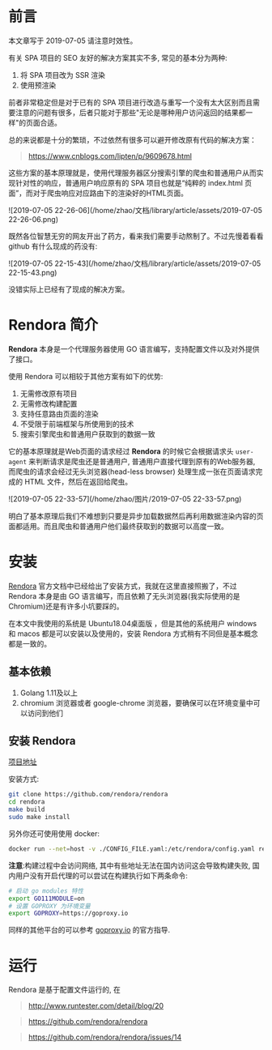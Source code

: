 # 前言

本文章写于 2019-07-05 请注意时效性。

有关 SPA 项目的 SEO 友好的解决方案其实不多, 常见的基本分为两种:

1. 将 SPA 项目改为 SSR 渲染
2. 使用预渲染

前者非常稳定但是对于已有的 SPA 项目进行改造与重写一个没有太大区别而且需要注意的问题有很多，后者只能对于那些"无论是哪种用户访问返回的结果都一样"的页面合适。

总的来说都是十分的繁琐，不过依然有很多可以避开修改原有代码的解决方案：

> https://www.cnblogs.com/lipten/p/9609678.html

这些方案的基本原理就是，使用代理服务器区分搜索引擎的爬虫和普通用户从而实现针对性的响应，普通用户响应原有的 SPA 项目也就是“纯粹的 index.html 页面”，而对于爬虫响应对应路由下的渲染好的HTML页面。

![2019-07-05 22-26-06](/home/zhao/文档/library/article/assets/2019-07-05 22-26-06.png)

既然各位智慧无穷的网友开出了药方，看来我们需要手动熬制了。不过先慢着看看 github 有什么现成的药没有:

![2019-07-05 22-15-43](/home/zhao/文档/library/article/assets/2019-07-05 22-15-43.png)

没错实际上已经有了现成的解决方案。

# Rendora 简介

**Rendora** 本身是一个代理服务器使用 GO 语言编写，支持配置文件以及对外提供了接口。

使用 Rendora 可以相较于其他方案有如下的优势:

1. 无需修改原有项目
2. 无需修改构建配置
3. 支持任意路由页面的渲染
4. 不受限于前端框架与所使用到的技术
5. 搜索引擎爬虫和普通用户获取到的数据一致

它的基本原理就是Web页面的请求经过 **Rendora** 的时候它会根据请求头 `user-agent` 来判断请求是爬虫还是普通用户, 普通用户直接代理到原有的Web服务器, 而爬虫的请求会经过无头浏览器(head-less browser) 处理生成一张在页面请求完成的 HTML 文件，然后在返回给爬虫。

![2019-07-05 22-33-57](/home/zhao/图片/2019-07-05 22-33-57.png)

明白了基本原理后我们不难想到只要是异步加载数据然后再利用数据渲染内容的页面都适用。而且爬虫和普通用户他们最终获取到的数据可以高度一致。

# 安装

[Rendora](https://github.com/rendora/rendora) 官方文档中已经给出了安装方式，我就在这里直接照搬了，不过 Rendora 本身是由 GO 语言编写，而且依赖了无头浏览器(我实际使用的是 Chromium)还是有许多小坑要踩的。

在本文中我使用的系统是 Ubuntu18.04桌面版 ，但是其他的系统用户 windows 和 macos 都是可以安装以及使用的，安装 Rendora 方式稍有不同但是基本概念都是一致的。

## 基本依赖

1. Golang 1.11及以上
2. chromium 浏览器或者 google-chrome 浏览器，要确保可以在环境变量中可以访问到他们

## 安装 Rendora

[项目地址](https://github.com/rendora/rendora)

安装方式:

```bash
git clone https://github.com/rendora/rendora
cd rendora
make build
sudo make install
```

另外你还可使用使用 docker:

```bash
docker run --net=host -v ./CONFIG_FILE.yaml:/etc/rendora/config.yaml rendora/rendora
```

**注意**:构建过程中会访问网络, 其中有些地址无法在国内访问这会导致构建失败, 国内用户没有开启代理的可以尝试在构建执行如下两条命令:

```bash
# 启动 go modules 特性
export GO111MODULE=on
# 设置 GOPROXY 为环境变量
export GOPROXY=https://goproxy.io
```

同样的其他平台的可以参考 [goproxy.io](https://goproxy.io/) 的官方指导.

# 运行

Rendora 是基于配置文件运行的, 在





> http://www.runtester.com/detail/blog/20

> https://github.com/rendora/rendora

> https://github.com/rendora/rendora/issues/14
